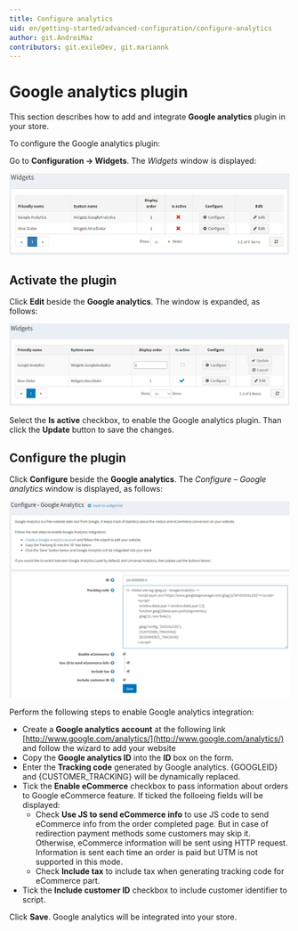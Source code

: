 ```yaml
---
title: Configure analytics
uid: en/getting-started/advanced-configuration/configure-analytics
author: git.AndreiMaz
contributors: git.exileDev, git.mariannk
---
```


# Google analytics plugin

This section describes how to add and integrate **Google analytics** plugin in your store.

To configure the Google analytics plugin:

Go to **Configuration → Widgets**. The *Widgets* window is displayed:

![Widgets](_static/configure-analytics/google-analytics-widgets.png)

## Activate the plugin

Click **Edit** beside the **Google analytics**. The window is expanded, as follows:

![Google analytics](_static/configure-analytics/google-analytics-widgets-edit.jpg)

Select the **Is active** checkbox, to enable the Google analytics plugin. Than click the **Update** button to save the changes.

## Configure the plugin

Click **Configure** beside the **Google analytics**. The *Configure – Google analytics* window is displayed, as follows:

![Google analytics - Configure](_static/configure-analytics/google-analytics-widgets-configure.png)

Perform the following steps to enable Google analytics integration:

* Create a **Google analytics account** at the following link [http://www.google.com/analytics/](http://www.google.com/analytics/) and follow the wizard to add your website
* Copy the **Google analytics ID** into the **ID** box on the form.
* Enter the **Tracking code** generated by Google analytics. {GOOGLEID} and {CUSTOMER_TRACKING} will be dynamically replaced.
* Tick the **Enable eCommerce** checkbox to pass information about orders to Google eCommerce feature. If ticked the folloeing fields will be displayed:
	* Check **Use JS to send eCommerce info** to use JS code to send eCommerce info from the order completed page. But in case of redirection payment methods some customers may skip it. Otherwise, eCommerce information will be sent using HTTP request. Information is sent each time an order is paid but UTM is not supported in this mode. 
	* Check **Include tax** to include tax when generating tracking code for eCommerce part.
* Tick the **Include customer ID** checkbox to include customer identifier to script.

Click **Save**. Google analytics will be integrated into your store.